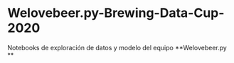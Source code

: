 # Welovebeer.py-Brewing-Data-Cup-2020
Notebooks de exploración de datos y modelo del equipo **Welovebeer.py **
